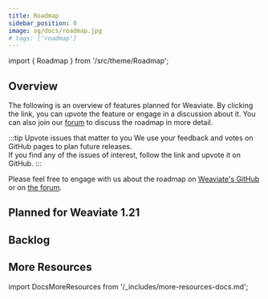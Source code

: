 ```yaml
---
title: Roadmap
sidebar_position: 0
image: og/docs/roadmap.jpg
# tags: ['roadmap']
---
```


import { Roadmap } from '/src/theme/Roadmap';

## Overview

The following is an overview of features planned for Weaviate. By clicking the link, you can upvote the feature or engage in a discussion about it. You can also join our [forum](https://forum.weaviate.io/) to discuss the roadmap in more detail.

:::tip Upvote issues that matter to you
We use your feedback and votes on GitHub pages to plan future releases.<br/>
If you find any of the issues of interest, follow the link and upvote <i className="far fa-thumbs-up"></i> it on GitHub.
:::

Please feel free to engage with us about the roadmap on [Weaviate's GitHub](https://github.com/weaviate/weaviate) or on [the forum](https://forum.weaviate.io/).

## Planned for Weaviate 1.21

<Roadmap label="planned-1.21"/>

## Backlog

<Roadmap label="backlog"/>

## More Resources

import DocsMoreResources from '/_includes/more-resources-docs.md';

<DocsMoreResources />
